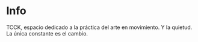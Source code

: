 <!-- subtitle: Info -->
# Info

TCCK, espacio dedicado a la práctica del arte en movimiento.
Y la quietud.
La única constante es el cambio.
